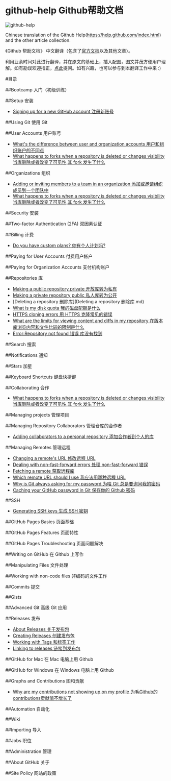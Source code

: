 github-help Github帮助文档
===========
![github-help](http://i1288.photobucket.com/albums/b484/waylau/waylau%20blog/github_help_zps9f50a555.jpg)

Chinese translation of the Github Help(https://help.github.com/index.html) and the other article collection.  

《Github 帮助文档》 中文翻译（包含了[官方文档](https://help.github.com/index.html)以及其他文章）。

利用业余时间对此进行翻译，并在原文的基础上，插入配图，图文并茂方便用户理解。如有勘误欢迎指正，[点此](https://github.com/waylau/github-help/issues)提问。如有兴趣，也可以参与到本翻译工作中来 :)

#目录

##Bootcamp 入门（初级训练）

##Setup 安装

* [Signing up for a new GitHub account 注册新账号](https://github.com/waylau/github-help/blob/master/Signing%20up%20for%20a%20new%20GitHub%20account%20%E6%B3%A8%E5%86%8C%E6%96%B0%E8%B4%A6%E5%8F%B7.md)

##Using Git 使用 Git

##User Accounts 用户账号

* [What's the difference between user and organization accounts 用户和组织账户的不同点](https://github.com/waylau/github-help/blob/master/What's%20the%20difference%20between%20user%20and%20organization%20accounts%20%E7%94%A8%E6%88%B7%E5%92%8C%E7%BB%84%E7%BB%87%E8%B4%A6%E6%88%B7%E7%9A%84%E4%B8%8D%E5%90%8C%E7%82%B9.md)
* [What happens to forks when a repository is deleted or changes visibility 当库删除或者改变了可见性,其 fork 发生了什么](https://github.com/waylau/github-help/blob/master/What%20happens%20to%20forks%20when%20a%20repository%20is%20deleted%20or%20changes%20visibility%20%E5%BD%93%E5%BA%93%E5%88%A0%E9%99%A4%E6%88%96%E8%80%85%E6%94%B9%E5%8F%98%E4%BA%86%E5%8F%AF%E8%A7%81%E6%80%A7%2C%E5%85%B6%20fork%20%E5%8F%91%E7%94%9F%E4%BA%86%E4%BB%80%E4%B9%88.md)

##Organizations 组织

* [Adding or inviting members to a team in an organization 添加或邀请组织成员到一个团队中](https://github.com/waylau/github-help/blob/master/Adding%20or%20inviting%20members%20to%20a%20team%20in%20an%20organization%20%E6%B7%BB%E5%8A%A0%E6%88%96%E9%82%80%E8%AF%B7%E7%BB%84%E7%BB%87%E6%88%90%E5%91%98%E5%88%B0%E4%B8%80%E4%B8%AA%E5%9B%A2%E9%98%9F%E4%B8%AD.md)
* [What happens to forks when a repository is deleted or changes visibility 当库删除或者改变了可见性,其 fork 发生了什么](https://github.com/waylau/github-help/blob/master/What%20happens%20to%20forks%20when%20a%20repository%20is%20deleted%20or%20changes%20visibility%20%E5%BD%93%E5%BA%93%E5%88%A0%E9%99%A4%E6%88%96%E8%80%85%E6%94%B9%E5%8F%98%E4%BA%86%E5%8F%AF%E8%A7%81%E6%80%A7%2C%E5%85%B6%20fork%20%E5%8F%91%E7%94%9F%E4%BA%86%E4%BB%80%E4%B9%88.md)

##Security 安装

##Two-factor Authentication (2FA) 双因素认证

##Billing 计费

* [Do you have custom plans? 你有个人计划吗?](https://github.com/waylau/github-help/blob/master/Do%20you%20have%20custom%20plans%20%E4%BD%A0%E6%9C%89%E4%B8%AA%E4%BA%BA%E8%AE%A1%E5%88%92%E5%90%97.md)

##Paying for User Accounts 付费用户帐户

##Paying for Organization Accounts 支付机构账户

##Repositories 库

* [Making a public repository private 开放库转为私有](https://github.com/waylau/github-help/blob/master/Making%20a%20public%20repository%20private%20%E5%BC%80%E6%94%BE%E5%BA%93%E8%BD%AC%E4%B8%BA%E7%A7%81%E6%9C%89.md)
* [Making a private repository public 私人库转为公开](https://github.com/waylau/github-help/blob/master/Making%20a%20private%20repository%20public%20%E7%A7%81%E4%BA%BA%E5%BA%93%E8%BD%AC%E4%B8%BA%E5%85%AC%E5%BC%80.md)
* [Deleting a repository 删除库](Deleting a repository 删除库.md)
* [What is my disk quota 我的磁盘配额是什么](https://github.com/waylau/github-help/blob/master/What%20is%20my%20disk%20quota%20%E6%88%91%E7%9A%84%E7%A3%81%E7%9B%98%E9%85%8D%E9%A2%9D%E6%98%AF%E4%BB%80%E4%B9%88.md)
* [HTTPS cloning errors 用 HTTPS 克隆常见的错误](https://github.com/waylau/github-help/blob/master/HTTPS%20cloning%20errors%20%E7%94%A8%20HTTPS%20%E5%85%8B%E9%9A%86%E5%B8%B8%E8%A7%81%E7%9A%84%E9%94%99%E8%AF%AF.md)
* [What are the limits for viewing content and diffs in my repository 在版本库浏览内容和文件比较的限制是什么](https://github.com/waylau/github-help/blob/master/What%20are%20the%20limits%20for%20viewing%20content%20and%20diffs%20in%20my%20repository%20%E5%9C%A8%E7%89%88%E6%9C%AC%E5%BA%93%E6%B5%8F%E8%A7%88%E5%86%85%E5%AE%B9%E5%92%8C%E6%96%87%E4%BB%B6%E6%AF%94%E8%BE%83f%E7%9A%84%E9%99%90%E5%88%B6%E6%98%AF%E4%BB%80%E4%B9%88.md)
* [Error:Repository not found 错误 库没有找到](https://github.com/waylau/github-help/blob/master/Error%20Repository%20not%20found%20%E9%94%99%E8%AF%AF%20%E5%BA%93%E6%B2%A1%E6%9C%89%E6%89%BE%E5%88%B0.md)


##Search 搜索

##Notifications 通知

##Stars 加星

##Keyboard Shortcuts 键盘快捷键

##Collaborating 合作

* [What happens to forks when a repository is deleted or changes visibility 当库删除或者改变了可见性,其 fork 发生了什么](https://github.com/waylau/github-help/blob/master/What%20happens%20to%20forks%20when%20a%20repository%20is%20deleted%20or%20changes%20visibility%20%E5%BD%93%E5%BA%93%E5%88%A0%E9%99%A4%E6%88%96%E8%80%85%E6%94%B9%E5%8F%98%E4%BA%86%E5%8F%AF%E8%A7%81%E6%80%A7%2C%E5%85%B6%20fork%20%E5%8F%91%E7%94%9F%E4%BA%86%E4%BB%80%E4%B9%88.md)

##Managing projects 管理项目



##Managing Repository Collaborators 管理仓库的合作者

* [Adding collaborators to a personal repository 添加合作者到个人的库](https://github.com/waylau/github-help/blob/master/Adding%20collaborators%20to%20a%20personal%20repository%20%E6%B7%BB%E5%8A%A0%E5%90%88%E4%BD%9C%E8%80%85%E5%88%B0%E4%B8%AA%E4%BA%BA%E7%9A%84%E5%BA%93.md)

##Managing Remotes 管理远程

* [Changing a remote's URL 修改远程 URL](https://github.com/waylau/github-help/blob/master/Changing%20a%20remote's%20URL%20%E4%BF%AE%E6%94%B9%E8%BF%9C%E7%A8%8B%20URL.md)
* [Dealing with non-fast-forward errors 处理 non-fast-forward 错误](https://github.com/waylau/github-help/blob/master/Dealing%20with%20non-fast-forward%20errors%20%E5%A4%84%E7%90%86%20non-fast-forward%20%E9%94%99%E8%AF%AF.md)
* [Fetching a remote 获取远程库](https://github.com/waylau/github-help/blob/master/Fetching%20a%20remote%20%E8%8E%B7%E5%8F%96%E8%BF%9C%E7%A8%8B%E5%BA%93.md)
* [Which remote URL should I use 我应该用哪种远程 URL](https://github.com/waylau/github-help/blob/master/Which%20remote%20URL%20should%20I%20use%20%E6%88%91%E5%BA%94%E8%AF%A5%E7%94%A8%E5%93%AA%E7%A7%8D%E8%BF%9C%E7%A8%8B%20URL%20.md)
* [Why is Git always asking for my password 为啥 Git 总是要询问我的密码](https://github.com/waylau/github-help/blob/master/Why%20is%20Git%20always%20asking%20for%20my%20password%20%E4%B8%BA%E5%95%A5%20git%20%E6%80%BB%E6%98%AF%E8%A6%81%E8%AF%A2%E9%97%AE%E6%88%91%E7%9A%84%E5%AF%86%E7%A0%81.md)
* [Caching your GitHub password in Git 保存你的 Github 密码](https://github.com/waylau/github-help/blob/master/Caching%20your%20GitHub%20password%20in%20Git%20%E4%BF%9D%E5%AD%98%E4%BD%A0%E7%9A%84%20Github%20%E5%AF%86%E7%A0%81.md) 

##SSH

* [Generating SSH keys 生成 SSH 密钥](https://github.com/waylau/github-help/blob/master/Generating%20SSH%20keys%20%E7%94%9F%E6%88%90%20SSH%20%E5%AF%86%E9%92%A5.md)

##GitHub Pages Basics 页面基础

##GitHub Pages Features 页面特性

##GitHub Pages Troubleshooting 页面问题解决

##Writing on GitHub 在 Github 上写作

##Manipulating Files 文件处理

##Working with non-code files 非编码的文件工作

##Commits 提交

##Gists

##Advanced Git 高级 Git 应用

##Releases 发布

* [About Releases 关于发布包](https://github.com/waylau/github-help/blob/master/About%20Releases%20%E5%85%B3%E4%BA%8E%E5%8F%91%E5%B8%83%E5%8C%85.md)
* [Creating Releases 创建发布包](https://github.com/waylau/github-help/blob/master/Creating%20Releases%20%E5%88%9B%E5%BB%BA%E5%8F%91%E5%B8%83%E5%8C%85.md)
* [Working with Tags 和标签工作](https://github.com/waylau/github-help/blob/master/Working%20with%20Tags%20%E5%92%8C%E6%A0%87%E7%AD%BE%E5%B7%A5%E4%BD%9C.md)
* [Linking to releases 链接到发布包](https://github.com/waylau/github-help/blob/master/Linking%20to%20releases%20%E9%93%BE%E6%8E%A5%E5%88%B0%E5%8F%91%E5%B8%83%E5%8C%85.md)

##GitHub for Mac 在 Mac 电脑上用 Github

##GitHub for Windows 在 Windows 电脑上用 Github

##Graphs and Contributions 图和贡献

* [Why are my contributions not showing up on my profile 为毛Github的contributions贡献值不增长了](https://github.com/waylau/github-help/blob/master/Why%20are%20my%20contributions%20not%20showing%20up%20on%20my%20profile%20%E4%B8%BA%E6%AF%9BGithub%E7%9A%84contributions%E8%B4%A1%E7%8C%AE%E5%80%BC%E4%B8%8D%E5%A2%9E%E9%95%BF%E4%BA%86.md)

##Automation 自动化

##Wiki

##Importing 导入

##Jobs 职位

##Administration 管理

##About GitHub 关于

##Site Policy 网站的政策
